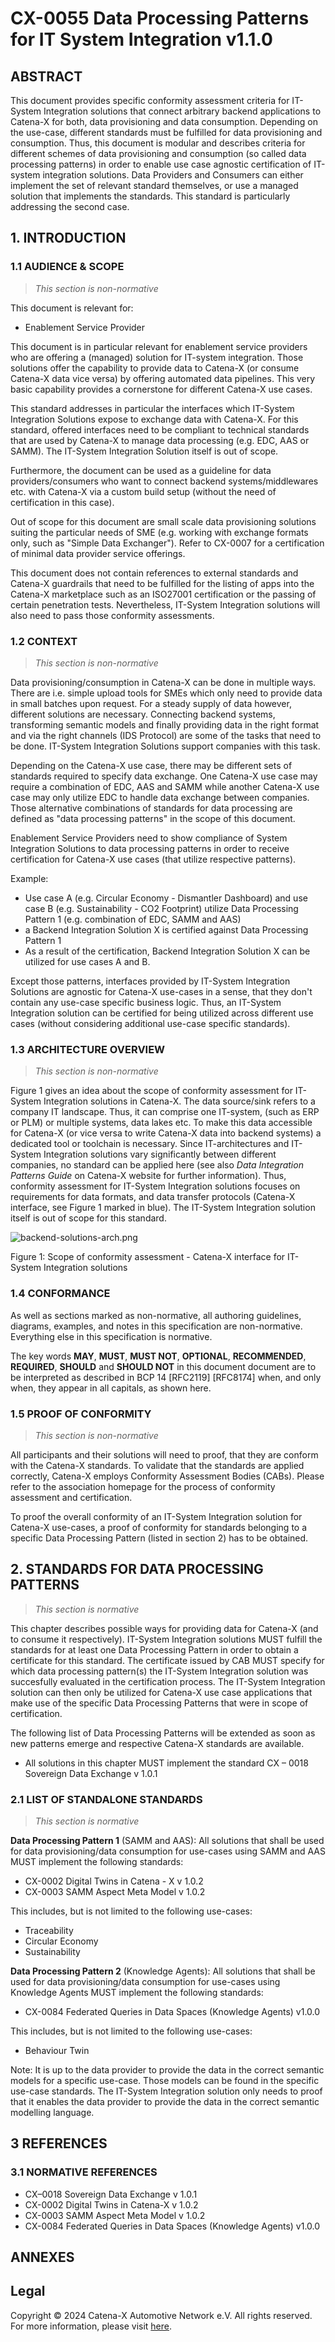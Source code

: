 # CX-0055 Data Processing Patterns for IT System Integration v1.1.0

## ABSTRACT

This document provides specific conformity assessment criteria for IT-System Integration solutions that
connect arbitrary backend applications to Catena-X for both, data provisioning and data consumption.
Depending on the use-case, different standards must be fulfilled for data provisioning and consumption.
Thus, this document is modular and describes criteria for different schemes of data provisioning
and consumption (so called data processing patterns) in order to enable use case agnostic certification
of IT-system integration solutions.
Data Providers and Consumers can either implement the set of relevant standard themselves,
or use a managed solution that implements the standards.
This standard is particularly addressing the second case.

## 1. INTRODUCTION

### 1.1 AUDIENCE & SCOPE

> *This section is non-normative*

This document is relevant for:

- Enablement Service Provider

This document is in particular relevant for enablement service providers who are offering a (managed) solution for IT-system integration.
Those solutions offer the capability to provide data to Catena-X (or consume Catena-X data vice versa) by offering automated data pipelines.
This very basic capability provides a cornerstone for different Catena-X use cases.

This standard addresses in particular the interfaces which IT-System Integration Solutions expose
to exchange data with Catena-X.
For this standard, offered interfaces need to be compliant to technical standards that are used
by Catena-X to manage data processing (e.g. EDC, AAS or SAMM).
The IT-System Integration Solution itself is out of scope.

Furthermore, the document can be used as a guideline for data providers/consumers who want to connect
backend systems/middlewares etc.
with Catena-X via a custom build setup (without the need of certification in this case).

Out of scope for this document are small scale data provisioning solutions suiting the particular
needs of SME (e.g. working with exchange formats only, such as "Simple Data Exchanger").
Refer to CX-0007 for a certification of minimal data provider service offerings.  

This document does not contain references to external standards and Catena-X guardrails
that need to be fulfilled for the listing of apps into the Catena-X marketplace such as an ISO27001
certification or the passing of certain penetration tests.
Nevertheless, IT-System Integration solutions will also need to pass those conformity assessments.

### 1.2 CONTEXT

> *This section is non-normative*

Data provisioning/consumption in Catena-X can be done in multiple ways.
There are i.e. simple upload tools for SMEs which only need to provide data in small batches upon request.
For a steady supply of data however, different solutions are necessary.
Connecting backend systems, transforming semantic models and finally providing data
in the right format and via the right channels (IDS Protocol) are some of the tasks that need to be done.
IT-System Integration Solutions support companies with this task.

Depending on the Catena-X use case, there may be different sets of standards required to specify data exchange.
One Catena-X use case may require a combination of EDC, AAS and SAMM
while another Catena-X use case may only utilize EDC to handle data exchange between companies.
Those alternative combinations of standards for data processing are defined as "data processing patterns" in the scope of this document.

Enablement Service Providers need to show compliance of System Integration Solutions to data processing patterns in order to receive certification for Catena-X use cases (that utilize respective patterns).

Example:

- Use case A (e.g. Circular Economy - Dismantler Dashboard) and use case B (e.g. Sustainability - CO2 Footprint) utilize Data Processing Pattern 1 (e.g. combination of EDC, SAMM and AAS)
- a Backend Integration Solution X is certified against Data Processing Pattern 1
- As a result of the certification, Backend Integration Solution X  can be utilized for use cases A and B.

Except those patterns, interfaces provided by IT-System Integration Solutions are agnostic for Catena-X use-cases in a sense,
that they don't contain any use-case specific business logic.  Thus, an IT-System Integration solution can be certified for being utilized across different use cases (without considering additional use-case specific standards).

### 1.3 ARCHITECTURE OVERVIEW

> *This section is non-normative*

Figure 1 gives an idea about the scope of conformity assessment for IT-System Integration solutions in Catena-X. The data source/sink refers to a company IT landscape.
Thus, it can comprise one IT-system, (such as ERP or PLM) or multiple systems, data lakes etc.
To make this data accessible for Catena-X (or vice versa to write Catena-X data into backend systems)
a dedicated tool or toolchain is necessary.
Since IT-architectures and IT-System Integration solutions vary significantly between different companies,
no standard can be applied here (see also *Data Integration Patterns Guide* on Catena-X website for further information).
Thus, conformity assessment for IT-System Integration solutions focuses on requirements for data formats, and data transfer protocols (Catena-X interface, see Figure 1 marked in blue).
The IT-System Integration solution itself is out of scope for this standard.

![backend-solutions-arch.png](./assets/backend-solutions-arch.png)

Figure 1: Scope of conformity assessment - Catena-X interface for IT-System Integration solutions

### 1.4 CONFORMANCE

As well as sections marked as non-normative, all authoring guidelines, diagrams, examples, and notes
in this specification are non-normative. Everything else in this specification is normative.

The key words **MAY**, **MUST**, **MUST NOT**, **OPTIONAL**, **RECOMMENDED**, **REQUIRED**, **SHOULD**
and **SHOULD NOT** in this document document are to be interpreted as described in BCP 14 [RFC2119] [RFC8174]
when, and only when, they appear in all capitals, as shown here.

### 1.5 PROOF OF CONFORMITY

> *This section is non-normative*

All participants and their solutions will need to proof, that they are conform with the Catena-X standards.
To validate that the standards are applied correctly, Catena-X employs Conformity Assessment Bodies (CABs).
Please refer to the association homepage for the process of conformity assessment and certification.

To proof the overall conformity of an IT-System Integration solution for Catena-X use-cases,
a proof of conformity for standards belonging to a specific Data Processing Pattern (listed in section 2) has to be obtained.

## 2. STANDARDS FOR DATA PROCESSING PATTERNS

> *This section is normative*

This chapter describes possible ways for providing data for Catena-X (and to consume it respectively). IT-System Integration solutions MUST fulfill the standards for at least one Data Processing Pattern in order to obtain a certificate for this standard.
The certificate issued by CAB MUST specify for which data processing pattern(s) the IT-System Integration solution was succesfully evaluated in the certification process. The IT-System Integration solution can then only be utilized for Catena-X use case applications that make use of the specific Data Processing Patterns that were in scope of certification.

The following list of Data Processing Patterns will be extended as soon as new patterns emerge
and respective Catena-X standards are available.

- All solutions in this chapter MUST implement the standard CX – 0018 Sovereign Data Exchange v 1.0.1

### 2.1 LIST OF STANDALONE STANDARDS

> *This section is normative*

**Data Processing Pattern 1** (SAMM and AAS): All solutions that shall be used for data provisioning/data consumption for use-cases using SAMM and AAS MUST implement the following standards:

- CX-0002 Digital Twins in Catena - X v 1.0.2
- CX-0003 SAMM Aspect Meta Model v 1.0.2

This includes, but is not limited to the following use-cases:

- Traceability
- Circular Economy
- Sustainability

**Data Processing Pattern 2** (Knowledge Agents): All solutions that shall be used for data provisioning/data consumption for use-cases using Knowledge Agents MUST implement the following standards:

- CX-0084 Federated Queries in Data Spaces (Knowledge Agents) v1.0.0

This includes, but is not limited to the following use-cases:

- Behaviour Twin

Note: It is up to the data provider to provide the data
in the correct semantic models for a specific use-case.
Those models can be found in the specific use-case standards.
The IT-System Integration solution only needs to proof that it enables
the data provider to provide the data in the correct semantic modelling language.

## 3 REFERENCES

### 3.1 NORMATIVE REFERENCES

- CX–0018 Sovereign Data Exchange v 1.0.1
- CX-0002 Digital Twins in Catena-X v 1.0.2
- CX-0003 SAMM Aspect Meta Model v 1.0.2
- CX-0084 Federated Queries in Data Spaces (Knowledge Agents) v1.0.0

## ANNEXES

## Legal

Copyright © 2024 Catena-X Automotive Network e.V. All rights reserved. For more information, please visit [here](/copyright).
